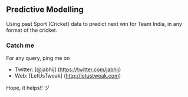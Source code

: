 ## Predictive Modelling
Using past Sport (Cricket) data to predict next win for Team India, in any format of the cricket.


### Catch me
For any query, ping me on 
- Twitter: [@jabhij] (https://twitter.com/jabhij)
- Web: [LetUsTweak] (http://letustweak.com)

Hope, it helps!! ヅ
